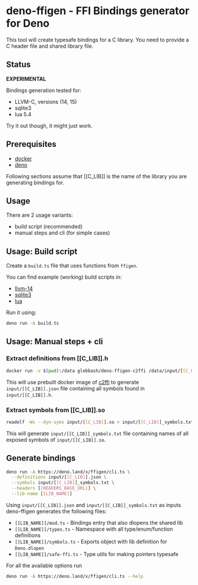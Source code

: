 # deno-ffigen - FFI Bindings generator for Deno

This tool will create typesafe bindings for a C library. You need to provide a C
header file and shared library file.

## Status

**EXPERIMENTAL**

Bindings generation tested for:

- LLVM-C, versions (14, 15)
- sqlite3
- lua 5.4

Try it out though, it might just work.

## Prerequisites

- [docker](https://www.docker.com/)
- [deno](https://deno.land/)

Following sections assume that [[C_LIB]] is the name of the library you are
generating bindings for.

## Usage

There are 2 usage variants:

- build script (recommended)
- manual steps and cli (for simple cases)

## Usage: Build script

Create a `build.ts` file that uses functions from `ffigen`.

You can find example (working) build scripts in:

- [llvm-14](https://deno.land/x/ffigen@v0.2.0/examples/llvm-c-14/build.ts)
- [sqlite3](https://deno.land/x/ffigen@v0.2.0/examples/sqlite3/build.ts)
- [lua](https://deno.land/x/ffigen@v0.2.0/examples/lua/build.ts)

Run it using:

```bash
deno run -A build.ts
```

## Usage: Manual steps + cli

### Extract definitions from [[C_LIB]].h

```sh
docker run -v $(pwd):/data glebbash/deno-ffigen-c2ffi /data/input/[[C_LIB]].h > input/[[C_LIB]].json
```

This will use prebuilt docker image of [c2ffi](https://github.com/rpav/c2ffi) to
generate `input/[[C_LIB]].json` file containing all symbols found in
`input/[[C_LIB]].h`.

### Extract symbols from [[C_LIB]].so

```sh
readelf -Ws --dyn-syms input/[[C_LIB]].so > input/[[C_LIB]]_symbols.txt
```

This will generate `input/[[C_LIB]]_symbols.txt` file containing names of all
exposed symbols of `input/[[C_LIB]].so`.

## Generate bindings

```sh
deno run -A https://deno.land/x/ffigen/cli.ts \
  --definitions input/[[C_LIB]].json \
  --symbols input/[[C_LIB]]_symbols.txt \
  --headers [[HEADERS_BASE_URL]] \
  --lib-name [[LIB_NAME]]
```

Using `input/[[C_LIB]].json` and `input/[[C_LIB]]_symbols.txt` as inputs
deno-ffigen generates the following files:

- `[[LIB_NAME]]/mod.ts` - Bindings entry that also dlopens the shared lib
- `[[LIB_NAME]]/types.ts` - Namespace with all type/enum/function definitions
- `[[LIB_NAME]]/symbols.ts` - Exports object with lib definition for
  `Deno.dlopen`
- `[[LIB_NAME]]/safe-ffi.ts` - Type utils for making pointers typesafe

For all the available options run

```bash
deno run -A https://deno.land/x/ffigen/cli.ts --help
```

